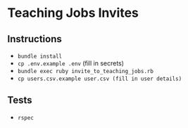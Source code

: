 # Teaching Jobs Invites

## Instructions
- `bundle install`
- `cp .env.example .env` (fill in secrets)
- `bundle exec ruby invite_to_teaching_jobs.rb`
- `cp users.csv.example user.csv (fill in user details)`

## Tests
- `rspec`
